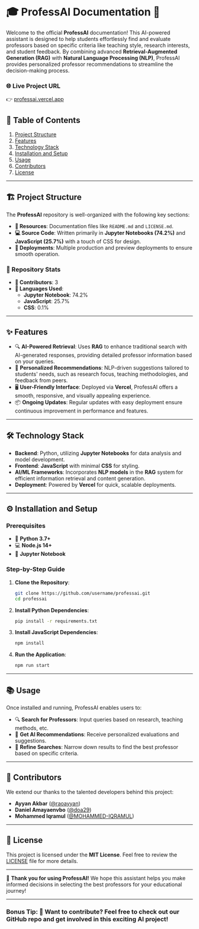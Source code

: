 # 🎓 **ProfessAI Documentation** 🚀

Welcome to the official **ProfessAI** documentation! This AI-powered assistant is designed to help students effortlessly find and evaluate professors based on specific criteria like teaching style, research interests, and student feedback. By combining advanced **Retrieval-Augmented Generation (RAG)** with **Natural Language Processing (NLP)**, ProfessAI provides personalized professor recommendations to streamline the decision-making process.

### 🌐 **Live Project URL**  
👉 [professai.vercel.app](https://professai.vercel.app)  


## 📑 **Table of Contents**
1. [Project Structure](#project-structure)
2. [Features](#features)
3. [Technology Stack](#technology-stack)
4. [Installation and Setup](#installation-and-setup)
5. [Usage](#usage)
6. [Contributors](#contributors)
7. [License](#license)

---

## 🏗️ **Project Structure**
The **ProfessAI** repository is well-organized with the following key sections:
- **📂 Resources**: Documentation files like `README.md` and `LICENSE.md`.
- **💻 Source Code**: Written primarily in **Jupyter Notebooks (74.2%)** and **JavaScript (25.7%)** with a touch of CSS for design.
- **🚀 Deployments**: Multiple production and preview deployments to ensure smooth operation.

### **🔢 Repository Stats**
- **👥 Contributors**: 3  
- **📝 Languages Used**:
  - **Jupyter Notebook**: 74.2%  
  - **JavaScript**: 25.7%  
  - **CSS**: 0.1%  

---

## ✨ **Features**
- 🔍 **AI-Powered Retrieval**: Uses **RAG** to enhance traditional search with AI-generated responses, providing detailed professor information based on your queries.
- 🤖 **Personalized Recommendations**: NLP-driven suggestions tailored to students' needs, such as research focus, teaching methodologies, and feedback from peers.
- 🖥️ **User-Friendly Interface**: Deployed via **Vercel**, ProfessAI offers a smooth, responsive, and visually appealing experience.
- 📦 **Ongoing Updates**: Regular updates with easy deployment ensure continuous improvement in performance and features.

---

## 🛠️ **Technology Stack**
- **Backend**: Python, utilizing **Jupyter Notebooks** for data analysis and model development.
- **Frontend**: **JavaScript** with minimal **CSS** for styling.
- **AI/ML Frameworks**: Incorporates **NLP models** in the **RAG** system for efficient information retrieval and content generation.
- **Deployment**: Powered by **Vercel** for quick, scalable deployments.

---

## ⚙️ **Installation and Setup**
### **Prerequisites**
- 🐍 **Python 3.7+**
- 💻 **Node.js 14+**
- 📓 **Jupyter Notebook**

### **Step-by-Step Guide**
1. **Clone the Repository**:
   ```bash
   git clone https://github.com/username/professai.git
   cd professai
   ```

2. **Install Python Dependencies**:
   ```bash
   pip install -r requirements.txt
   ```

3. **Install JavaScript Dependencies**:
   ```bash
   npm install
   ```

4. **Run the Application**:
   ```bash
   npm run start
   ```
---

## 📚 **Usage**
Once installed and running, ProfessAI enables users to:
- 🔍 **Search for Professors**: Input queries based on research, teaching methods, etc.
- 🤝 **Get AI Recommendations**: Receive personalized evaluations and suggestions.
- 🎯 **Refine Searches**: Narrow down results to find the best professor based on specific criteria.

---

## 👥 **Contributors**
We extend our thanks to the talented developers behind this project:
- **Ayyan Akbar** ([@raoayyan](https://github.com/raoayyan))
- **Daniel Amayaenvbo** ([@doa29](https://github.com/doa29))
- **Mohammed Iqramul** ([@MOHAMMED-IQRAMUL](https://github.com/MOHAMMED-IQRAMUL))

---

## 📜 **License**
This project is licensed under the **MIT License**. Feel free to review the [LICENSE](./LICENSE) file for more details.

---

🎉 **Thank you for using ProfessAI!** We hope this assistant helps you make informed decisions in selecting the best professors for your educational journey!

--- 

### **Bonus Tip**: 🚀 Want to contribute? Feel free to check out our GitHub repo and get involved in this exciting AI project!
